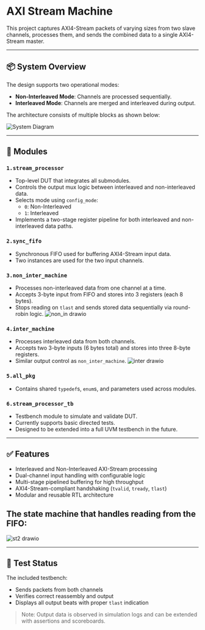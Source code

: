 # AXI Stream Machine

This project captures AXI4-Stream packets of varying sizes from two slave channels, processes them, and sends the combined data to a single AXI4-Stream master.

---

## 📦 System Overview

The design supports two operational modes:
- **Non-Interleaved Mode**: Channels are processed sequentially.
- **Interleaved Mode**: Channels are merged and interleaved during output.

The architecture consists of multiple blocks as shown below:

![System Diagram](https://github.com/user-attachments/assets/89bafd98-bf38-4200-9749-0bc495d99658)

---

## 🔧 Modules

### `1.stream_processor`
- Top-level DUT that integrates all submodules.
- Controls the output mux logic between interleaved and non-interleaved data.
- Selects mode using `config_mode`:
  - `0`: Non-Interleaved
  - `1`: Interleaved
- Implements a two-stage register pipeline for both interleaved and non-interleaved data paths.

### `2.sync_fifo`
- Synchronous FIFO used for buffering AXI4-Stream input data.
- Two instances are used for the two input channels.

### `3.non_inter_machine`
- Processes non-interleaved data from one channel at a time.
- Accepts 3-byte input from FIFO and stores into 3 registers (each 8 bytes).
- Stops reading on `tlast` and sends stored data sequentially via round-robin logic.
![non_in drawio](https://github.com/user-attachments/assets/3a4636fc-c9bb-436b-98bc-808b5ab55f98)

### `4.inter_machine`
- Processes interleaved data from both channels.
- Accepts two 3-byte inputs (6 bytes total) and stores into three 8-byte registers.
- Similar output control as `non_inter_machine`.
![inter drawio](https://github.com/user-attachments/assets/aca4c1e7-94ec-4044-ade0-eb7493710550)

### `5.all_pkg`
- Contains shared `typedef`s, `enum`s, and parameters used across modules.

### `6.stream_processor_tb`
- Testbench module to simulate and validate DUT.
- Currently supports basic directed tests.
- Designed to be extended into a full UVM testbench in the future.

---

## ✅ Features

- Interleaved and Non-Interleaved AXI-Stream processing
- Dual-channel input handling with configurable logic
- Multi-stage pipelined buffering for high throughput
- AXI4-Stream-compliant handshaking (`tvalid`, `tready`, `tlast`)
- Modular and reusable RTL architecture

## The state machine that handles reading from the FIFO:

![st2 drawio](https://github.com/user-attachments/assets/abc549ad-7946-4db2-8af7-8fd91fe0a601)



---

## 🔬 Test Status

The included testbench:
- Sends packets from both channels
- Verifies correct reassembly and output
- Displays all output beats with proper `tlast` indication

> Note: Output data is observed in simulation logs and can be extended with assertions and scoreboards.
